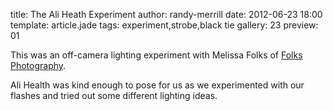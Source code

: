 title: The Ali Heath Experiment
author: randy-merrill
date: 2012-06-23 18:00
template: article.jade
tags: experiment,strobe,black tie
gallery: 23
preview: 01

This was an off-camera lighting experiment with Melissa Folks of [Folks Photography](https://www.facebook.com/FolksPhotography).

Ali Health was kind enough to pose for us as we experimented with our flashes and tried out some different lighting ideas.
